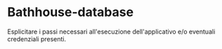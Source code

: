 # Bathhouse-database

Esplicitare i passi necessari all'esecuzione dell'applicativo e/o eventuali credenziali presenti.